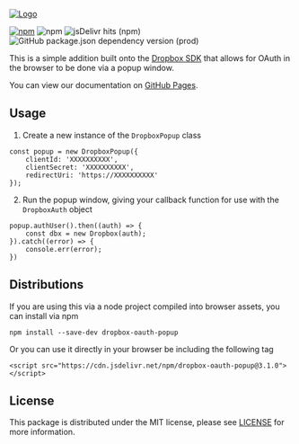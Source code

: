 [![Logo][logo]][repo]

[![npm](https://img.shields.io/npm/v/dropbox-oauth-popup)](https://www.npmjs.com/package/dropbox-oauth-popup)
![npm](https://img.shields.io/npm/dy/dropbox-oauth-popup)
![jsDelivr hits (npm)](https://img.shields.io/jsdelivr/npm/hy/dropbox-oauth-popup)
![GitHub package.json dependency version (prod)](https://img.shields.io/github/package-json/dependency-version/rogebrd/dropbox-oauth-popup/dropbox)


This is a simple addition built onto the [Dropbox SDK][sdk] that allows for OAuth in the browser to be done via a popup window.

You can view our documentation on [GitHub Pages][documentation].

## Usage

1. Create a new instance of the `DropboxPopup` class

```
const popup = new DropboxPopup({
    clientId: 'XXXXXXXXXX',
    clientSecret: 'XXXXXXXXXX',
    redirectUri: 'https://XXXXXXXXXX'
});
```

2. Run the popup window, giving your callback function for use with the `DropboxAuth` object

```
popup.authUser().then((auth) => {
    const dbx = new Dropbox(auth);
}).catch((error) => {
    console.err(error);
})
```

## Distributions

If you are using this via a node project compiled into browser assets, you can install via npm

```
npm install --save-dev dropbox-oauth-popup
```

Or you can use it directly in your browser be including the following tag

```
<script src="https://cdn.jsdelivr.net/npm/dropbox-oauth-popup@3.1.0"></script>
```

## License

This package is distributed under the MIT license, please see [LICENSE][license] for more information.

[logo]: https://repository-images.githubusercontent.com/304185097/6579e180-0fd1-11eb-9d46-91db905a363a
[repo]: https://github.com/rogebrd/dropbox-oauth-popup
[sdk]: https://github.com/dropbox/dropbox-sdk-js
[documentation]: https://rogebrd.github.io/dropbox-oauth-popup
[license]: https://github.com/rogebrd/dropbox-oauth-popup/blob/main/LICENSE